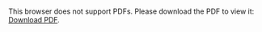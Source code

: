 

<object data="https://github.com/dzwallkilled/my_resume/blob/main/CV_Zewei%20Ding.pdf" type="application/pdf" width="700px" height="700px">
    <embed src="https://github.com/dzwallkilled/my_resume/blob/main/CV_Zewei%20Ding.pdf">
        <p>This browser does not support PDFs. Please download the PDF to view it: <a href="https://github.com/dzwallkilled/my_resume/blob/main/CV_Zewei%20Ding.pdf">Download PDF</a>.</p>
    </embed>
</object>
